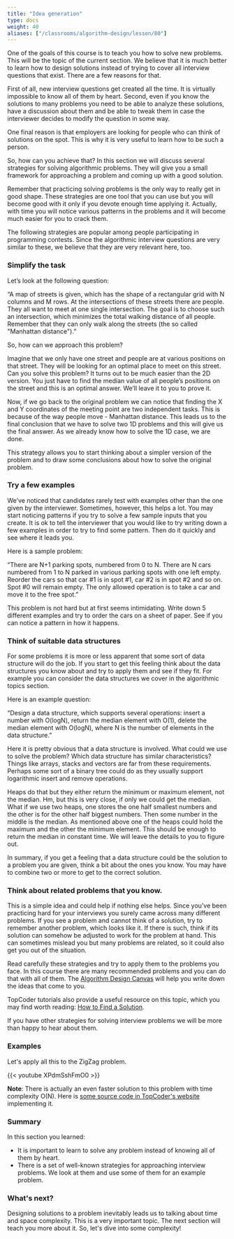 ```yaml
---
title: "Idea generation"
type: docs
weight: 40
aliases: ["/classrooms/algorithm-design/lesson/80"]
---
```

One of the goals of this course is to teach you how to solve new problems. This will be the topic of the current section. We believe that it is much better to learn how to design solutions instead of trying to cover all interview questions that exist. There are a few reasons for that.

First of all, new interview questions get created all the time. It is virtually impossible to know all of them by heart. Second, even if you know the solutions to many problems you need to be able to analyze these solutions, have a discussion about them and be able to tweak them in case the interviewer decides to modify the question in some way.

One final reason is that employers are looking for people who can think of solutions on the spot. This is why it is very useful to learn how to be such a person.

So, how can you achieve that? In this section we will discuss several strategies for solving algorithmic problems. They will give you a small framework for approaching a problem and coming up with a good solution.

Remember that practicing solving problems is the only way to really get in good shape. These strategies are one tool that you can use but you will become good with it only if you devote enough time applying it. Actually, with time you will notice various patterns in the problems and it will become much easier for you to crack them.

The following strategies are popular among people participating in programming contests. Since the algorithmic interview questions are very similar to these, we believe that they are very relevant here, too.

### Simplify the task

Let’s look at the following question:

“A map of streets is given, which has the shape of a rectangular grid with N columns and M rows. At the intersections of these streets there are people. They all want to meet at one single intersection. The goal is to choose such an intersection, which minimizes the total walking distance of all people. Remember that they can only walk along the streets (the so called "Manhattan distance").”

So, how can we approach this problem?

Imagine that we only have one street and people are at various positions on that street. They will be looking for an optimal place to meet on this street. Can you solve this problem? It turns out to be much easier than the 2D version. You just have to find the median value of all people’s positions on the street and this is an optimal answer. We’ll leave it to you to prove it.

Now, if we go back to the original problem we can notice that finding the X and Y coordinates of the meeting point are two independent tasks. This is because of the way people move - Manhattan distance. This leads us to the final conclusion that we have to solve two 1D problems and this will give us the final answer. As we already know how to solve the 1D case, we are done.

This strategy allows you to start thinking about a simpler version of the problem and to draw some conclusions about how to solve the original problem.

### Try a few examples

We’ve noticed that candidates rarely test with examples other than the one given by the interviewer. Sometimes, however, this helps a lot. You may start noticing patterns if you try to solve a few sample inputs that you create. It is ok to tell the interviewer that you would like to try writing down a few examples in order to try to find some pattern. Then do it quickly and see where it leads you.

Here is a sample problem:

“There are N+1 parking spots, numbered from 0 to N. There are N cars numbered from 1 to N parked in various parking spots with one left empty. Reorder the cars so that car #1 is in spot #1, car #2 is in spot #2 and so on. Spot #0 will remain empty. The only allowed operation is to take a car and move it to the free spot.”

This problem is not hard but at first seems intimidating. Write down 5 different examples and try to order the cars on a sheet of paper. See if you can notice a pattern in how it happens.

### Think of suitable data structures

For some problems it is more or less apparent that some sort of data structure will do the job. If you start to get this feeling think about the data structures you know about and try to apply them and see if they fit. For example you can consider the data structures we cover in the algorithmic topics section.

Here is an example question:

“Design a data structure, which supports several operations: insert a number with O(logN), return the median element with O(1), delete the median element with O(logN), where N is the number of elements in the data structure.”

Here it is pretty obvious that a data structure is involved. What could we use to solve the problem? Which data structure has similar characteristics? Things like arrays, stacks and vectors are far from these requirements. Perhaps some sort of a binary tree could do as they usually support logarithmic insert and remove operations.

Heaps do that but they either return the minimum or maximum element, not the median. Hm, but this is very close, if only we could get the median. What if we use two heaps, one stores the one half smallest numbers and the other is for the other half biggest numbers. Then some number in the middle is the median. As mentioned above one of the heaps could hold the maximum and the other the minimum element. This should be enough to return the median in constant time. We will leave the details to you to figure out.

In summary, if you get a feeling that a data structure could be the solution to a problem you are given, think a bit about the ones you know. You may have to combine two or more to get to the correct solution.

### Think about related problems that you know.

This is a simple idea and could help if nothing else helps. Since you’ve been practicing hard for your interviews you surely came across many different problems. If you see a problem and cannot think of a solution, try to remember another problem, which looks like it. If there is such, think if its solution can somehow be adjusted to work for the problem at hand. This can sometimes mislead you but many problems are related, so it could also get you out of the situation.

Read carefully these strategies and try to apply them to the problems you face. In this course there are many recommended problems and you can do that with all of them. The [Algorithm Design Canvas](/files/the-algorithm-design-canvas.pdf) will help you write down the ideas that come to you.

TopCoder tutorials also provide a useful resource on this topic, which you may find worth reading: <a href="https://www.topcoder.com/community/data-science/data-science-tutorials/how-to-find-a-solution/" target="_blank" rel="noopener noreferrer">How to Find a Solution</a>.

If you have other strategies for solving interview problems we will be more than happy to hear about them.

### Examples

Let's apply all this to the ZigZag problem.

<div class="row">
<div class="col-md-8 col-md-offset-2">
<div class="embed-responsive embed-responsive-16by9 text-center">
{{< youtube XPdmSshFmO0 >}}
</div>
</div>
</div>

**Note**: There is actually an even faster solution to this problem with time complexity O(N). Here is <a href="https://community.topcoder.com/stat?c=problem_solution&cr=107835&rd=4493&pm=1259" target="_blank" rel="noopener noreferrer">some source code in TopCoder's website</a> implementing it.

### Summary

In this section you learned:

- It is important to learn to solve any problem instead of knowing all of them by heart.
- There is a set of well-known strategies for approaching interview problems. We look at them and use some of them for an example problem.

### What's next?

Designing solutions to a problem inevitably leads us to talking about time and space complexity. This is a very important topic. The next section will teach you more about it. So, let's dive into some complexity!
